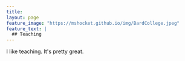 ```yaml
---
title:
layout: page
feature_image: "https://mshocket.github.io/img/BardCollege.jpeg"
feature_text: |
  ## Teaching
---
```


I like teaching. It's pretty great.